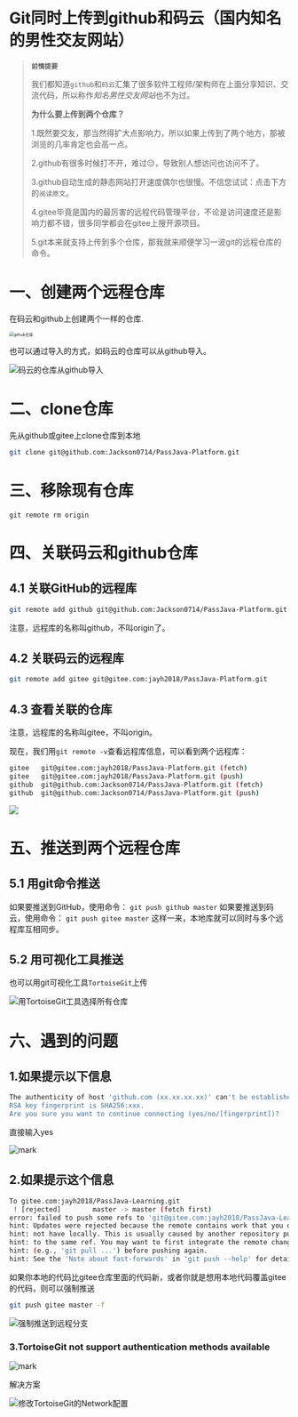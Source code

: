 #  Git同时上传到github和码云（国内知名的男性交友网站）

>  **`前情提要`**
>
>  我们都知道`github`和`码云`汇集了很多软件工程师/架构师在上面分享知识、交流代码，所以称作*知名男性交友网站*也不为过。
>
>  **为什么要上传到两个仓库？**
>
>  1.既然要交友，那当然得扩大点影响力，所以如果上传到了两个地方，那被浏览的几率肯定也会高一点。
>
>  2.github有很多时候打不开，难过😔，导致别人想访问也访问不了。
>
>  3.github自动生成的静态网站打开速度偶尔也很慢。不信您试试：点击下方的`阅读原文`。
>
>  4.gitee毕竟是国内的最厉害的远程代码管理平台，不论是访问速度还是影响力都不错，很多同学都会在gitee上搜开源项目。
>
>  5.git本来就支持上传到多个仓库，那我就来顺便学习一波git的远程仓库的命令。



# 一、创建两个远程仓库

在码云和github上创建两个一样的仓库.

<img src="http://cdn.jayh.club/blog/20200810/vOKm3Hf1JDTz.png?imageslim" alt="github仓库" style="zoom:50%;" />

也可以通过导入的方式，如码云的仓库可以从github导入。



![码云的仓库从github导入](http://cdn.jayh.club/blog/20200810/VftfGuKytK3B.png?imageslim)

# 二、clone仓库

先从github或gitee上clone仓库到本地

``` sh
git clone git@github.com:Jackson0714/PassJava-Platform.git
```

# 三、移除现有仓库

```
git remote rm origin
```

# 四、关联码云和github仓库

## 4.1 关联GitHub的远程库

```sh
git remote add github git@github.com:Jackson0714/PassJava-Platform.git
```

注意，远程库的名称叫github，不叫origin了。

## 4.2 关联码云的远程库

```sh
git remote add gitee git@gitee.com:jayh2018/PassJava-Platform.git
```

## 4.3 查看关联的仓库

注意，远程库的名称叫gitee，不叫origin。

现在，我们用`git remote -v`查看远程库信息，可以看到两个远程库：

``` sh
gitee   git@gitee.com:jayh2018/PassJava-Platform.git (fetch)
gitee   git@gitee.com:jayh2018/PassJava-Platform.git (push)
github  git@github.com:Jackson0714/PassJava-Platform.git (fetch)
github  git@github.com:Jackson0714/PassJava-Platform.git (push)
```

![](http://cdn.jayh.club/uPic/image-20220814093139556vh3PPK.png)

# 五、推送到两个远程仓库

## 5.1 用git命令推送

如果要推送到GitHub，使用命令：
`git push github master`
如果要推送到码云，使用命令：
`git push gitee master`
这样一来，本地库就可以同时与多个远程库互相同步。

## 5.2 用可视化工具推送

也可以用git可视化工具`TortoiseGit`上传

![用TortoiseGit工具选择所有仓库](http://cdn.jayh.club/blog/20200810/OQ3pmaepSOAu.png?imageslim)



# 六、遇到的问题

## 1.如果提示以下信息

``` sh
The authenticity of host 'github.com (xx.xx.xx.xx)' can't be established.
RSA key fingerprint is SHA256:xxx.
Are you sure you want to continue connecting (yes/no/[fingerprint])?
```

直接输入yes



![mark](http://cdn.jayh.club/blog/20200810/wdB2VH7WxkO4.png?imageslim)

## 2.如果提示这个信息

``` sh
To gitee.com:jayh2018/PassJava-Learning.git
 ! [rejected]        master -> master (fetch first)
error: failed to push some refs to 'git@gitee.com:jayh2018/PassJava-Learning.git'
hint: Updates were rejected because the remote contains work that you do
hint: not have locally. This is usually caused by another repository pushing
hint: to the same ref. You may want to first integrate the remote changes
hint: (e.g., 'git pull ...') before pushing again.
hint: See the 'Note about fast-forwards' in 'git push --help' for details.
```

如果你本地的代码比gitee仓库里面的代码新，或者你就是想用本地代码覆盖gitee的代码，则可以强制推送

``` sh
git push gitee master -f
```

![强制推送到远程分支](http://cdn.jayh.club/blog/20200810/ctzlMgeGvdSi.png?imageslim)

### 3.TortoiseGit not support authentication methods available



![mark](http://cdn.jayh.club/blog/20200813/171111671.png)

解决方案

![修改TortoiseGit的Network配置](http://cdn.jayh.club/blog/20200813/yqISiMONA4uG.png?imageslim)







